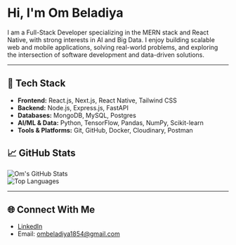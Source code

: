 # Hi, I'm Om Beladiya

I am a Full-Stack Developer specializing in the MERN stack and React Native, with strong interests in AI and Big Data. I enjoy building scalable web and mobile applications, solving real-world problems, and exploring the intersection of software development and data-driven solutions.  

---

## 🔧 Tech Stack
- **Frontend:** React.js, Next.js, React Native, Tailwind CSS  
- **Backend:** Node.js, Express.js, FastAPI  
- **Databases:** MongoDB, MySQL, Postgres 
- **AI/ML & Data:** Python, TensorFlow, Pandas, NumPy, Scikit-learn  
- **Tools & Platforms:** Git, GitHub, Docker, Cloudinary, Postman  


## 📈 GitHub Stats
![Om's GitHub Stats](https://github-readme-stats.vercel.app/api?username=ombeladiya&show_icons=true&theme=radical)  
![Top Languages](https://github-readme-stats.vercel.app/api/top-langs/?username=ombeladiya&layout=compact&theme=radical)  

---

## 🌐 Connect With Me
- [LinkedIn](www.linkedin.com/in/om-beladiya-0593331b4)   
- Email: ombeladiya1854@gmail.com 

